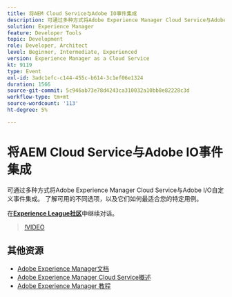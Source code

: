```yaml
---
title: 将AEM Cloud Service与Adobe IO事件集成
description: 可通过多种方式将Adobe Experience Manager Cloud Service与Adobe I/O自定义事件集成。 了解可用的不同选项，以及它们如何最适合您的特定用例。
solution: Experience Manager
feature: Developer Tools
topic: Development
role: Developer, Architect
level: Beginner, Intermediate, Experienced
version: Experience Manager as a Cloud Service
kt: 9119
type: Event
exl-id: 3adc1efc-c144-455c-b614-3c1ef06e1324
duration: 1566
source-git-commit: 5c946ab73e78d4243ca310032a10bb8e82228c3d
workflow-type: tm+mt
source-wordcount: '113'
ht-degree: 5%

---
```


# 将AEM Cloud Service与Adobe IO事件集成

可通过多种方式将Adobe Experience Manager Cloud Service与Adobe I/O自定义事件集成。 了解可用的不同选项，以及它们如何最适合您的特定用例。

在&#x200B;**[Experience League社区](https://adobe.ly/3ij0O1W)**&#x200B;中继续对话。

>[!VIDEO](https://video.tv.adobe.com/v/337529/?quality=12&learn=on&hidetitle=true)

## 其他资源

- [Adobe Experience Manager文档](https://experienceleague.adobe.com/docs/experience-manager-cloud-service.html?lang=zh-Hans)
- [Adobe Experience Manager Cloud Service概述](https://experienceleague.adobe.com/docs/experience-manager-cloud-service/overview/home.html?lang=zh-Hans)
- [Adobe Experience Manager 教程](https://experienceleague.adobe.com/docs/experience-manager-tutorials.html?lang=zh-Hans)
